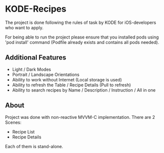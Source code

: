 # KODE-Recipes
The project is done following the rules of task by KODE for iOS-developers who want to apply.

For being able to run the project please ensure that you installed pods using 'pod install' command (Podfile already exists and contains all pods needed).

## Additional Features
- Light / Dark Modes
- Portrait / Landscape Orientations
- Ability to work without Internet (Local storage is used)
- Ability to refresh the Table / Recipe Details (Pull to refresh)
- Ability to search recipes by Name / Description / Instruction / All in one

## About
Project was done with non-reactive MVVM-C implementation. There are 2 Scenes: 
- Recipe List 
- Recipe Details

Each of them is stand-alone.

